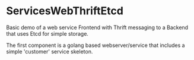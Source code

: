 # ServicesWebThriftEtcd
Basic demo of a web service Frontend with Thrift messaging to a Backend that uses Etcd for simple storage.

The first component is a golang based webserver/service that includes a simple 'customer' service skeleton.
